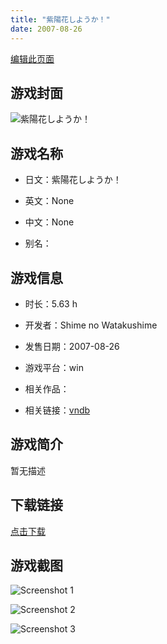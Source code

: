 ```yaml
---
title: "紫陽花しようか！"
date: 2007-08-26
---
```

[编辑此页面](https://github.com/ACG-3/ADV3-source/blob/main/source/_posts/games/%E7%B4%AB%E9%99%BD%E8%8A%B1%E3%81%97%E3%82%88%E3%81%86%E3%81%8B%EF%BC%81.md)

## 游戏封面

![紫陽花しようか！](https%3A//pan.timero.xyz/onedrive/img_lib_001/%E7%B4%AB%E9%99%BD%E8%8A%B1%E3%81%97%E3%82%88%E3%81%86%E3%81%8B%EF%BC%81_cover.avif)


## 游戏名称

- 日文：紫陽花しようか！
- 英文：None
- 中文：None

- 别名：


## 游戏信息

- 时长：5.63 h
- 开发者：Shime no Watakushime
- 发售日期：2007-08-26
- 游戏平台：win
- 相关作品：

- 相关链接：[vndb](https://vndb.org/v29843)


## 游戏简介

暂无描述


## 下载链接

[点击下载](https://pan.timero.xyz/onedrive/adv_lib_001/%E7%B4%AB%E9%99%BD%E8%8A%B1%E3%81%97%E3%82%88%E3%81%86%E3%81%8B%EF%BC%81)


## 游戏截图


![Screenshot 1](https%3A//pan.timero.xyz/onedrive/img_lib_001/%E7%B4%AB%E9%99%BD%E8%8A%B1%E3%81%97%E3%82%88%E3%81%86%E3%81%8B%EF%BC%81_Screenshot_1.avif)

![Screenshot 2](https%3A//pan.timero.xyz/onedrive/img_lib_001/%E7%B4%AB%E9%99%BD%E8%8A%B1%E3%81%97%E3%82%88%E3%81%86%E3%81%8B%EF%BC%81_Screenshot_2.avif)

![Screenshot 3](https%3A//pan.timero.xyz/onedrive/img_lib_001/%E7%B4%AB%E9%99%BD%E8%8A%B1%E3%81%97%E3%82%88%E3%81%86%E3%81%8B%EF%BC%81_Screenshot_3.avif)

